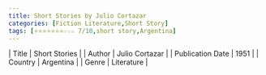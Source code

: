 ```yaml
---
title: Short Stories by Julio Cortazar
categories: [Fiction Literature,Short Story]
tags: [⭐⭐⭐⭐⭐⭐⭐☆☆☆ 7/10,short story,Argentina]
---
```

        
| Title | Short Stories  |
| Author |  Julio Cortazar  |
| Publication Date | 1951   |
| Country | Argentina |
| Genre | Literature  |
        